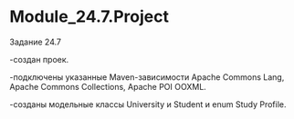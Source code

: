 # Module_24.7.Project
Задание 24.7 

-создан проек. 

-подключены указанные Maven-зависимости Apache Commons Lang, Apache Commons Collections, Apache POI OOXML.

-созданы модельные классы University и Student и enum Study Profile. 

